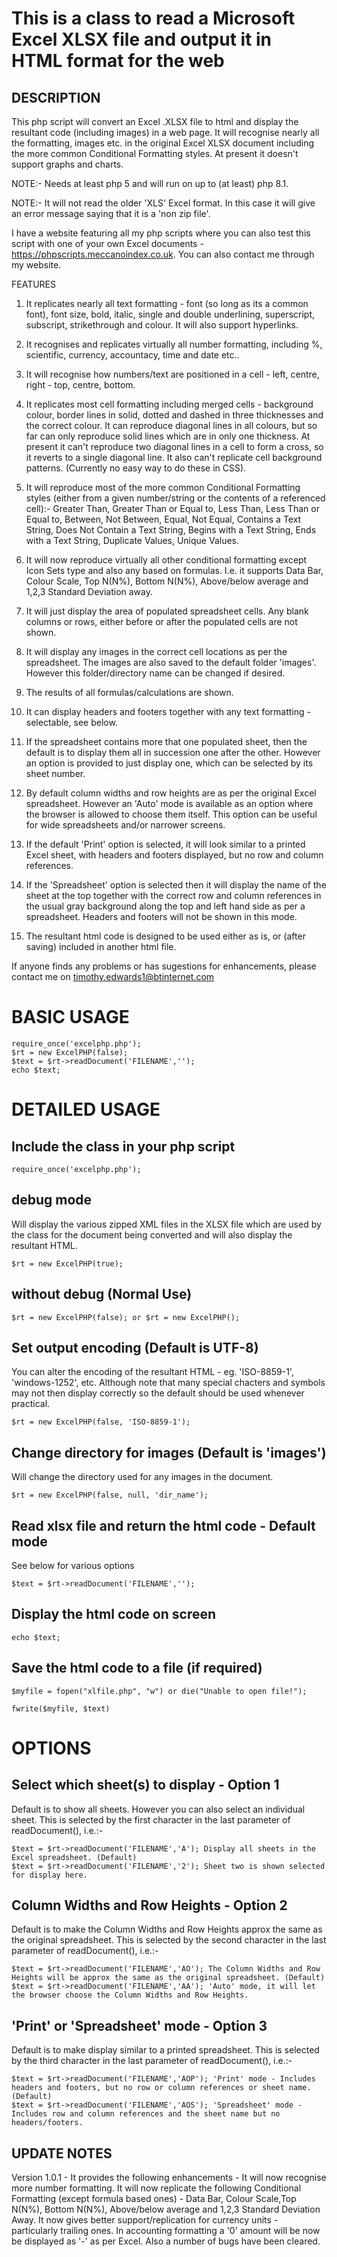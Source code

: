 # This is a class to read a Microsoft Excel XLSX file and output it in HTML format for the web

## DESCRIPTION

This php script will convert an Excel .XLSX file to html and display the resultant code (including images) in a web page. It will recognise nearly all the formatting, images etc. in the original Excel XLSX document including the more common Conditional Formatting styles. At present it doesn't support graphs and charts. 

NOTE:- Needs at least php 5 and will run on up to (at least) php 8.1.

NOTE:- It will not read the older 'XLS' Excel format. In this case it will give an error message saying that it is a 'non zip file'.

I have a website featuring all my php scripts where you can also test this script with one of your own Excel documents - https://phpscripts.meccanoindex.co.uk. You can also contact me through my website.

FEATURES

1. It replicates nearly all text formatting - font (so long as its a common font), font size, bold, italic, single and double underlining, superscript, subscript, strikethrough and colour. It will also support hyperlinks.

2. It recognises and replicates virtually all number formatting, including %, scientific, currency, accountacy, time and date etc..

3. It will recognise how numbers/text are positioned in a cell - left, centre, right - top, centre, bottom.

4. It replicates most cell formatting including merged cells - background colour, border lines in solid, dotted and dashed in three thicknesses and the correct colour. It can reproduce diagonal lines in all colours, but so far can only reproduce solid lines which are in only one thickness. At present it can't reproduce two diagonal lines in a cell to form a cross, so it reverts to a single diagonal line. It also can't replicate cell background patterns. (Currently no easy way to do these in CSS).

5. It will reproduce most of the more common Conditional Formatting styles (either from a given number/string or the contents of a referenced cell):-
Greater Than, Greater Than or Equal to, Less Than, Less Than or Equal to, Between, Not Between, Equal, Not Equal, Contains a Text String, Does Not Contain a Text String, Begins with a Text String, Ends with a Text String, Duplicate Values, Unique Values.

6. It will now reproduce virtually all other conditional formatting except Icon Sets type and also any based on formulas. I.e. it supports Data Bar, Colour Scale, Top N(N%), Bottom N(N%), Above/below average and 1,2,3 Standard Deviation away.

7. It will just display the area of populated spreadsheet cells. Any blank columns or rows, either before or after the populated cells are not shown.

8. It will display any images in the correct cell locations as per the spreadsheet. The images are also saved to the default folder 'images'. However this folder/directory name can be changed if desired.

9. The results of all formulas/calculations are shown.

10. It can display headers and footers together with any text formatting - selectable, see below.

11. If the spreadsheet contains more that one populated sheet, then the default is to display them all in succession one after the other. However an option is provided to just display one, which can be selected by its sheet number.

12. By default column widths and row heights are as per the original Excel spreadsheet. However an 'Auto' mode is available as an option where the browser is allowed to choose them itself. This option can be useful for wide spreadsheets and/or narrower screens.

13. If the default 'Print' option is selected, it will look similar to a printed Excel sheet, with headers and footers displayed, but no row and column references.

14. If the 'Spreadsheet' option is selected then it will display the name of the sheet at the top together with the correct row and column references in the usual gray background along the top and left hand side as per a spreadsheet. Headers and footers will not be shown in this mode.

15. The resultant html code is designed to be used either as is, or (after saving) included in another html file.

If anyone finds any problems or has sugestions for enhancements, please contact me on timothy.edwards1@btinternet.com 

# BASIC USAGE
```
require_once('excelphp.php');
$rt = new ExcelPHP(false);
$text = $rt->readDocument('FILENAME','');
echo $text;
```

# DETAILED USAGE

## Include the class in your php script
```
require_once('excelphp.php');
```

## debug mode
Will display the various zipped XML files in the XLSX file which are used by the class for the document being converted and will also display the resultant HTML.
```
$rt = new ExcelPHP(true);
```

## without debug (Normal Use)
```
$rt = new ExcelPHP(false); or $rt = new ExcelPHP();
```

## Set output encoding (Default is UTF-8)
You can alter the encoding of the resultant HTML - eg. 'ISO-8859-1', 'windows-1252', etc. Although note that many special chacters and symbols may not then display correctly so the default should be used whenever practical.
```
$rt = new ExcelPHP(false, 'ISO-8859-1');
```

## Change directory for images (Default is 'images')
Will change the directory used for any images in the document.
```
$rt = new ExcelPHP(false, null, 'dir_name');
```

## Read xlsx file and return the html code - Default mode
See below for various options
```
$text = $rt->readDocument('FILENAME','');
```

## Display the html code on screen
```
echo $text;
```

##  Save the html code to a file (if required)
```
$myfile = fopen("xlfile.php", "w") or die("Unable to open file!");

fwrite($myfile, $text)
```

# OPTIONS

## Select which sheet(s) to display - Option 1
Default is to show all sheets. However you can also select an individual sheet. This is selected by the first character in the last parameter of readDocument(), i.e.:-
```
$text = $rt->readDocument('FILENAME','A'); Display all sheets in the Excel spreadsheet. (Default)
$text = $rt->readDocument('FILENAME','2'); Sheet two is shown selected for display here.
```

## Column Widths and Row Heights - Option 2
Default is to make the Column Widths and Row Heights approx the same as the original spreadsheet. This is selected by the second character in the last parameter of readDocument(), i.e.:-
```
$text = $rt->readDocument('FILENAME','AO'); The Column Widths and Row Heights will be approx the same as the original spreadsheet. (Default)
$text = $rt->readDocument('FILENAME','AA'); 'Auto' mode, it will let the browser choose the Column Widths and Row Heights.
```

## 'Print' or 'Spreadsheet' mode - Option 3
Default is to make display similar to a printed spreadsheet. This is selected by the third character in the last parameter of readDocument(), i.e.:-
```
$text = $rt->readDocument('FILENAME','AOP'); 'Print' mode - Includes headers and footers, but no row or column references or sheet name. (Default)
$text = $rt->readDocument('FILENAME','AOS'); 'Spreadsheet' mode - Includes row and column references and the sheet name but no headers/footers.
```

## UPDATE NOTES

Version 1.0.1 - It provides the following enhancements -
It will now recognise more number formatting. It will now replicate the following Conditional Formatting (except formula based ones) - Data Bar, Colour Scale,Top N(N%), Bottom N(N%), Above/below average and 1,2,3 Standard Deviation Away. It now gives better support/replication for currency units - particularly trailing ones. In accounting formatting a '0' amount will be now be displayed as '-' as per Excel. Also a number of bugs have been cleared.
